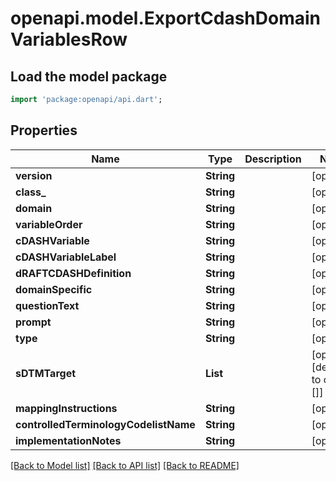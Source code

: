 # openapi.model.ExportCdashDomainVariablesRow

## Load the model package
```dart
import 'package:openapi/api.dart';
```

## Properties
Name | Type | Description | Notes
------------ | ------------- | ------------- | -------------
**version** | **String** |  | [optional] 
**class_** | **String** |  | [optional] 
**domain** | **String** |  | [optional] 
**variableOrder** | **String** |  | [optional] 
**cDASHVariable** | **String** |  | [optional] 
**cDASHVariableLabel** | **String** |  | [optional] 
**dRAFTCDASHDefinition** | **String** |  | [optional] 
**domainSpecific** | **String** |  | [optional] 
**questionText** | **String** |  | [optional] 
**prompt** | **String** |  | [optional] 
**type** | **String** |  | [optional] 
**sDTMTarget** | **List<String>** |  | [optional] [default to const []]
**mappingInstructions** | **String** |  | [optional] 
**controlledTerminologyCodelistName** | **String** |  | [optional] 
**implementationNotes** | **String** |  | [optional] 

[[Back to Model list]](../README.md#documentation-for-models) [[Back to API list]](../README.md#documentation-for-api-endpoints) [[Back to README]](../README.md)


